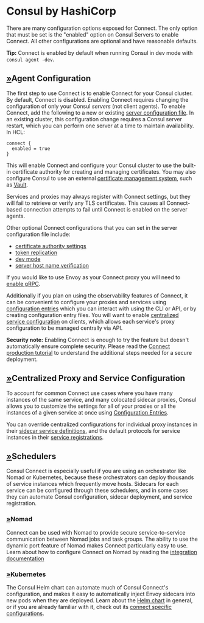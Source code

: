 # Consul by HashiCorp

There are many configuration options exposed for Connect. The only option that must be set is the "enabled" option on Consul Servers to enable Connect. All other configurations are optional and have reasonable defaults.

**Tip:** Connect is enabled by default when running Consul in dev mode with `consul agent -dev`.

## [»](consul-by-hashicorp.md#agent-configuration)Agent Configuration

The first step to use Connect is to enable Connect for your Consul cluster. By default, Connect is disabled. Enabling Connect requires changing the configuration of only your Consul _servers_ \(not client agents\). To enable Connect, add the following to a new or existing [server configuration file](https://www.consul.io/docs/agent/options). In an existing cluster, this configuration change requires a Consul server restart, which you can perform one server at a time to maintain availability. In HCL:

```text
connect {
  enabled = true
}
```

This will enable Connect and configure your Consul cluster to use the built-in certificate authority for creating and managing certificates. You may also configure Consul to use an external [certificate management system](consul-by-hashicorp-12.md), such as [Vault](https://vaultproject.io/).

Services and proxies may always register with Connect settings, but they will fail to retrieve or verify any TLS certificates. This causes all Connect-based connection attempts to fail until Connect is enabled on the server agents.

Other optional Connect configurations that you can set in the server configuration file include:

* [certificate authority settings](https://www.consul.io/docs/agent/options#connect)
* [token replication](https://www.consul.io/docs/agent/options#acl_tokens_replication)
* [dev mode](https://www.consul.io/docs/agent/options#_dev)
* [server host name verification](https://www.consul.io/docs/agent/options#verify_server_hostname)

If you would like to use Envoy as your Connect proxy you will need to [enable gRPC](https://www.consul.io/docs/agent/options#grpc_port).

Additionally if you plan on using the observability features of Connect, it can be convenient to configure your proxies and services using [configuration entries](https://www.consul.io/docs/agent/config-entries) which you can interact with using the CLI or API, or by creating configuration entry files. You will want to enable [centralized service configuration](https://www.consul.io/docs/agent/options#enable_central_service_config) on clients, which allows each service's proxy configuration to be managed centrally via API.

**Security note:** Enabling Connect is enough to try the feature but doesn't automatically ensure complete security. Please read the [Connect production tutorial](https://learn.hashicorp.com/tutorials/consul/service-mesh-production-checklist) to understand the additional steps needed for a secure deployment.

## [»](consul-by-hashicorp.md#centralized-proxy-and-service-configuration)Centralized Proxy and Service Configuration

To account for common Connect use cases where you have many instances of the same service, and many colocated sidecar proxies, Consul allows you to customize the settings for all of your proxies or all the instances of a given service at once using [Configuration Entries](https://www.consul.io/docs/agent/config-entries).

You can override centralized configurations for individual proxy instances in their [sidecar service definitions](registration/consul-by-hashicorp-1.md), and the default protocols for service instances in their [service registrations](https://www.consul.io/docs/agent/services).

## [»](consul-by-hashicorp.md#schedulers)Schedulers

Consul Connect is especially useful if you are using an orchestrator like Nomad or Kubernetes, because these orchestrators can deploy thousands of service instances which frequently move hosts. Sidecars for each service can be configured through these schedulers, and in some cases they can automate Consul configuration, sidecar deployment, and service registration.

### [»](consul-by-hashicorp.md#nomad)Nomad

Connect can be used with Nomad to provide secure service-to-service communication between Nomad jobs and task groups. The ability to use the dynamic port feature of Nomad makes Connect particularly easy to use. Learn about how to configure Connect on Nomad by reading the [integration documentation](platform/consul-by-hashicorp.md)

### [»](consul-by-hashicorp.md#kubernetes)Kubernetes

The Consul Helm chart can automate much of Consul Connect's configuration, and makes it easy to automatically inject Envoy sidecars into new pods when they are deployed. Learn about the [Helm chart](https://www.consul.io/docs/platform/k8s/helm) in general, or if you are already familiar with it, check out its [connect specific configurations](https://www.consul.io/docs/platform/k8s/connect).

